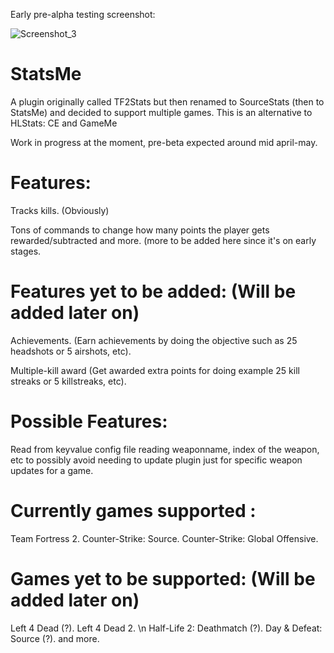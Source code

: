 Early pre-alpha testing screenshot:

![Screenshot_3](https://user-images.githubusercontent.com/49116354/113496802-88576e00-94fd-11eb-86f1-2222986da34d.jpg)

# StatsMe
A plugin originally called TF2Stats but then renamed to SourceStats (then to StatsMe) and decided to support multiple games. This is an alternative to HLStats: CE and GameMe

Work in progress at the moment, pre-beta expected around mid april-may.

# Features:
Tracks kills. (Obviously)

Tons of commands to change how many points the player gets rewarded/subtracted and more.
(more to be added here since it's on early stages.

# Features yet to be added: (Will be added later on)
Achievements. (Earn achievements by doing the objective such as 25 headshots or 5 airshots, etc).

Multiple-kill award (Get awarded extra points for doing example 25 kill streaks or 5 killstreaks, etc).

# Possible Features:
Read from keyvalue config file reading weaponname, index of the weapon, etc to possibly avoid needing to update plugin just for specific weapon updates for a game.

# Currently games supported :
Team Fortress 2.
Counter-Strike: Source.
Counter-Strike: Global Offensive.

# Games yet to be supported: (Will be added later on)
Left 4 Dead (?).
Left 4 Dead 2.
\n Half-Life 2: Deathmatch (?).
Day & Defeat: Source (?).
and more.

